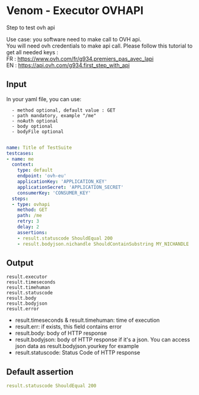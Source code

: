 # Venom - Executor OVHAPI

Step to test ovh api

Use case: you software need to make call to OVH api.<br>
You will need ovh credentials to make api call. Please follow this tutorial to get all needed keys : <br>
FR : https://www.ovh.com/fr/g934.premiers_pas_avec_lapi <br>
EN : https://api.ovh.com/g934.first_step_with_api

## Input
In your yaml file, you can use:

```
  - method optional, default value : GET
  - path mandatory, example "/me"
  - noAuth optional
  - body optional
  - bodyFile optional
```

```yaml

name: Title of TestSuite
testcases:
- name: me
  context:
    type: default
    endpoint: 'ovh-eu'
    applicationKey: 'APPLICATION_KEY'
    applicationSecret: 'APPLICATION_SECRET'
    consumerKey: 'CONSUMER_KEY'
  steps:
  - type: ovhapi
    method: GET
    path: /me
    retry: 3
    delay: 2
    assertions:
    - result.statuscode ShouldEqual 200
    - result.bodyjson.nichandle ShouldContainSubstring MY_NICHANDLE

```

## Output

```
result.executor
result.timeseconds
result.timehuman
result.statuscode
result.body
result.bodyjson
result.error
```
- result.timeseconds & result.timehuman: time of execution
- result.err: if exists, this field contains error
- result.body: body of HTTP response
- result.bodyjson: body of HTTP response if it's a json. You can access json data as result.bodyjson.yourkey for example
- result.statuscode: Status Code of HTTP response

## Default assertion

```yaml
result.statuscode ShouldEqual 200
```
